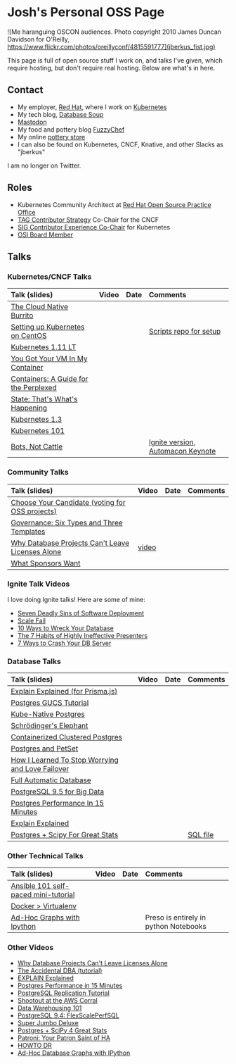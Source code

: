 # Josh's Personal OSS Page


![Me haranguing OSCON audiences.  Photo copyright 2010 James Duncan Davidson for O'Reilly, https://www.flickr.com/photos/oreillyconf/4815591777](jberkus_fist.jpg)

This page is full of open source stuff I work on, and
talks I've given, which require hosting, but don't require real
hosting.  Below are what's in here.

## Contact

* My employer, <a href="http://www.redhat.com">Red Hat</a>, where I work on [Kubernetes](http://www.kubernetes.io)
* My tech blog, <a href="http://www.databasesoup.com">Database Soup</a>
* <a rel="me" href="https://m6n.io/@fuzzychef">Mastodon</a>
* My food and pottery blog <a href="http://www.fuzzychef.org">FuzzyChef</a>
* My online [pottery store](http://www.fuzzychef.com)
* I can also be found on Kubernetes, CNCF, Knative, and other Slacks as "jberkus"

I am no longer on Twitter.

## Roles 

* Kubernetes Community Architect at [Red Hat Open Source Practice Office](https://www.redhat.com/en/blog/channel/red-hat-open-source-program-office)
* [TAG Contributor Strategy](https://github.com/cncf/tag-contributor-strategy) Co-Chair for the CNCF
* [SIG Contributor Experience Co-Chair](https://github.com/kubernetes/community/tree/master/sig-contributor-experience) for Kubernetes
* [OSI Board Member](https://opensource.org/board)

## Talks

### Kubernetes/CNCF Talks

| Talk (slides)                                       | Video | Date | Comments                                                                                                               |
|:--------------------------------------------------- |:----- |:---- |:---------------------------------------------------------------------------------------------------------------------- |
| [The Cloud Native Burrito](pdf_presos/cloud_native_burrito.pdf)                                                    |       |      |                                                                                                                        |
| [Setting up Kubernetes on CentOS](kube_on_centos)   |       |      | [Scripts repo for setup](https://github.com/jberkus/centos-kubernetes)                                                 |
| [Kubernetes 1.11 LT](pdf_presos/kubernetes_111.pdf) |       |      |                                                                                                                        |
| [You Got Your VM In My Container](vm-in-container)  |       |      |                                                                                                                        |
| [Containers: A Guide for the Perplexed](perplexed)  |       |      |                                                                                                                        |
| [State: That's What's Happening](state_happening)   |       |      |                                                                                                                        |
| [Kubernetes 1.3](kubernetes_13)                     |       |      |                                                                                                                        |
| [Kubernetes 101](kube101)                           |       |      |                                                                                                                        |
| [Bots, Not Cattle](bots_not_cattle)                 |       |      | [Ignite version](pdf_presos/bots_not_cattle_ignite.pdf), [Automacon Keynote](pdf_presos/bots_not_cattle_automacon.pdf) |

### Community Talks

| Talk (slides)                                                                       | Video                                                                                       | Date | Comments |
|:------------------------------------------------------------------------------------|:--------------------------------------------------------------------------------------------|:-----|:-|
| [Choose Your Candidate (voting for OSS projects)](vote/)                            |                                                                                             |      |  |
| [Governance: Six Types and Three Templates](gov6/)                                  |                                                                                             |      |  |
| [Why Database Projects Can't Leave Licenses Alone](pdf_presos/dbs_and_licenses.pdf) | [video](https://drive.google.com/file/d/1MXv8Jctvw3q0uybr5qZVP-u4nlgk1ISL/view?usp=sharing) |      |  |
| [What Sponsors Want](pdf_presos/what_sponsors_want.pdf)                             |                                                                                             |      |  |

### Ignite Talk Videos

I love doing Ignite talks!  Here are some of mine:

* [Seven Deadly Sins of Software Deployment](https://www.youtube.com/watch?v=VG5ZOOb5T9o)
* [Scale Fail](https://www.youtube.com/watch?v=nPG4sK_glls)
* [10 Ways to Wreck Your Database](https://www.youtube.com/watch?v=Qw313OsFpqA)
* [The 7 Habits of Highly Ineffective Presenters](https://www.youtube.com/watch?v=pOTrOw770yY)
* [7 Ways to Crash Your DB Server](https://www.youtube.com/watch?v=JzQDS2VT0yc)

### Database Talks

| Talk (slides)                                                              | Video | Date | Comments |
|:---------------------------------------------------------------------------|:------|:-----|:-|
| [Explain Explained (for Prisma.js)](explain2/)                             |       |      |  |
| [Postgres GUCS Tutorial](https://github.com/jberkus/annotated.conf)        |       |      |  |
| [Kube-Native Postgres](kube_native_pg)                                     |       |      |  |
| [Schrödinger's Elephant](shrodinger)                                       |       |      |  |
| [Containerized Clustered Postgres](container_cluster_pg)                   |       |      |  |
| [Postgres and PetSet](petset_postgres)                                     |       |      |  |
| [How I Learned To Stop Worrying and Love Failover](love_failover)          |       |      |  |
| [Full Automatic Database](full_automatic_db)                               |       |      |  |
| [PostgreSQL 9.5 for Big Data](95_big_data)                                 |       |      |  |
| [Postgres Performance In 15 Minutes](performance_in_15_min/index.html)     |       |      |  |
| [Explain Explained](explain_explained/index.html)                          |       |      |  |
| [Postgres + Scipy For Great Stats](postgres_python_great_stats/index.html) |       |      | [SQL file](postgres_python_great_stats/builddb.sql) |

### Other Technical Talks

| Talk (slides)                                                                                         | Video | Date | Comments |
|:------------------------------------------------------------------------------------------------------|:------|:-----|:-|
| [Ansible 101 self-paced mini-tutorial](https://github.com/jberkus/ansible101)                         |       |      |  |
| [Docker > Virtualenv](docker_gt_virtualenv)                                                           |       |      |  |
| [Ad-Hoc Graphs with Ipython](https://github.com/jberkus/jberkus.github.io/tree/master/ipython_graphs) |       |      | Preso is entirely in python Notebooks |

### Other Videos

* [Why Database Projects Can't Leave Licenses Alone](https://drive.google.com/file/d/1MXv8Jctvw3q0uybr5qZVP-u4nlgk1ISL/view?usp=sharing)
* [The Accidental DBA (tutorial)](https://www.youtube.com/watch?v=qoQRGl_P2aQ)
* [EXPLAIN Explained](https://www.youtube.com/watch?v=aPeNhJM75lo)
* [Postgres Performance in 15 Minutes](https://www.youtube.com/watch?v=dBeXS5aFLNc)
* [PostgreSQL Replication Tutorial](https://www.youtube.com/watch?v=GobQw9LMEaw)
* [Shootout at the AWS Corral](https://www.youtube.com/watch?v=WV5P2DgxPoI)
* [Data Warehousing 101](https://www.youtube.com/watch?v=b8UrFHtBMws)
* [PostgreSQL 9.4: FlexScalePerfSQL](https://www.youtube.com/watch?v=oeOsVjaFB9I)
* [Super Jumbo Deluxe](https://www.youtube.com/watch?v=eH37pcvrmgs)
* [Postgres + SciPy 4 Great Stats](https://www.youtube.com/watch?v=5VvtLUWc8IY)
* [Patroni: Your Patron Saint of HA](https://www.youtube.com/watch?v=OH9WSEiMsAw)
* [HOWTO DR](https://www.youtube.com/watch?v=Tqb5964JzlI)
* [Ad-Hoc Database Graphs with IPython](https://www.youtube.com/watch?v=t8DKgP9roxQ)

